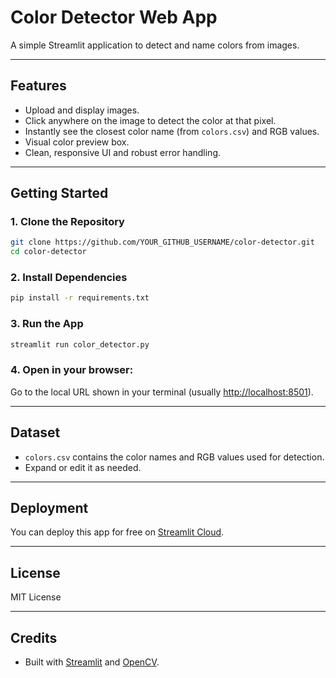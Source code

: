 # Color Detector Web App

A simple Streamlit application to detect and name colors from images.

---

## Features

- Upload and display images.
- Click anywhere on the image to detect the color at that pixel.
- Instantly see the closest color name (from `colors.csv`) and RGB values.
- Visual color preview box.
- Clean, responsive UI and robust error handling.

---

## Getting Started

### 1. Clone the Repository

```bash
git clone https://github.com/YOUR_GITHUB_USERNAME/color-detector.git
cd color-detector
```

### 2. Install Dependencies

```bash
pip install -r requirements.txt
```

### 3. Run the App

```bash
streamlit run color_detector.py
```

### 4. Open in your browser:

Go to the local URL shown in your terminal (usually [http://localhost:8501](https://color-detection-from-images-luxcnjgvbjkbrprtdtrkyb.streamlit.app/)).

---

## Dataset

- `colors.csv` contains the color names and RGB values used for detection.
- Expand or edit it as needed.

---

## Deployment

You can deploy this app for free on [Streamlit Cloud](https://streamlit.io/cloud).

---

## License

MIT License

---

## Credits

- Built with [Streamlit](https://streamlit.io/) and [OpenCV](https://opencv.org/).
